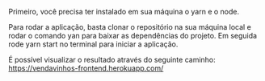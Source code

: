 Primeiro, você precisa ter instalado em sua máquina o yarn e o node. 

Para rodar a aplicação, basta clonar o repositório na sua máquina local e rodar o comando yan para
baixar as dependências do projeto. Em seguida rode yarn start no terminal para iniciar a aplicação.

É possível visualizar o resultado através do seguinte caminho:
https://vendavinhos-frontend.herokuapp.com/
